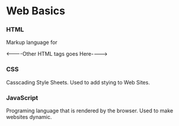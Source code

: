 <h1>Web Basics</h1>


<h3>HTML</h3>
<p>
Markup language for 
</p>

<html>
  <head>
  </head>
  <body>
    <----Other HTML tags goes Here---->
  </body>
</html>




<h3>CSS</h3>
<p>
Casscading Style Sheets. Used to add stying to Web Sites.
</p>

<h3>JavaScript</h3>
<p>
Programing language that is rendered by the browser. Used to make websites dynamic.
</p>
